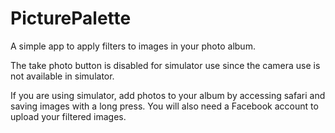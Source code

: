 PicturePalette
==============

A simple app to apply filters to images in your photo album.

The take photo button is disabled for simulator use since the camera use is not available in simulator.

If you are using simulator, add photos to your album by accessing safari and saving images with a long press. You will also need a Facebook account to upload your filtered images.
